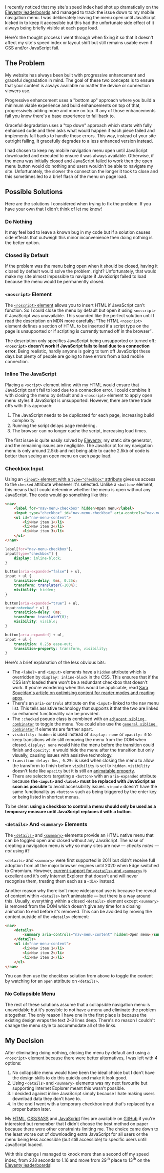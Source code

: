 I recently noticed that my site's speed index had shot up dramatically on the [Eleventy leaderboards](https://www.11ty.dev/speedlify/) and managed to track the issue down to my mobile navigation menu. I was deliberately leaving the menu open until JavaScript kicked in to keep it accessible but this had the unfortunate side effect of it always being briefly visible at each page load.

Here's the thought process I went through when fixing it so that it doesn't affect my site's speed index or layout shift but still remains usable even if CSS and/or JavaScript fail.



## The Problem

My website has always been built with progressive enhancement and graceful degradation in mind. The goal of these two concepts is to ensure that your content is always available no matter the device or connection viewers use.

Progressive enhancement uses a "bottom up" approach where you build a minimum viable experience and build enhancements on top of that, progressively adding more and more on top. If any of those enhancements fail you know there's a base experience to fall back to.

Graceful degradation uses a "top down" approach which starts with fully enhanced code and then asks what would happen if each piece failed and implements fall backs to handle those errors. This way, instead of your site outright failing, it gracefully degrades to a less enhanced version instead.

I had chosen to keep my mobile navigation menu open until JavaScript downloaded and executed to ensure it was always available. Otherwise, if the menu was initially closed and JavaScript failed to work then the open menu button would do nothing and users wouldn't be able to navigate my site. Unfortunately, the slower the connection the longer it took to close and this sometimes led to a brief flash of the menu on page load.



## Possible Solutions

Here are the solutions I considered when trying to fix the problem. If you have your own that I didn't think of let me know!


### Do Nothing
It may feel bad to leave a known bug in my code but if a solution causes side effects that outweigh this minor inconvenience then doing nothing is the better option.


### Closed By Default
If the problem was the menu being open when it should be closed, having it closed by default would solve the problem, right? Unfortunately, that would make my site almost impossible to navigate if JavaScript failed to load because the menu would be permanently closed.


### `<noscript>` Element
The [`<noscript>` element](https://developer.mozilla.org/en-US/docs/Web/HTML/Element/noscript) allows you to insert HTML if JavaScript can't function. So I could close the menu by default but open it using `<noscript>` if JavaScript was unavailable. This sounded like the perfect solution until I read the description on MDN more carefully: <q cite="https://developer.mozilla.org/en-US/docs/Web/HTML/Element/noscript">The HTML `<noscript>` element defines a section of HTML to be inserted if a script type on the page is unsupported or if scripting is currently turned off in the browser</q>.

The description only specifies JavaScript being unsupported or turned off; <strong>`<noscript>` doesn't work if JavaScript fails to load due to a connection error</strong>. Being realistic, hardly anyone is going to turn off JavaScript these days but plenty of people are going to have errors from a bad mobile connection.


### Inline The JavaScript
Placing a `<script>` element inline with my HTML would ensure that JavaScript can't fail to load due to a connection error. I could combine it with closing the menu by default and a `<noscript>` element to apply open menu styles if JavaScript is unsupported. However, there are three trade offs with this approach:
1. The JavaScript needs to be duplicated for each page, increasing build complexity.
2. Running the script delays page rendering.
3. The browser can no longer cache the script, increasing load times.

The first issue is quite easily solved by [Eleventy](https://www.11ty.dev/), my static site generator, and the remaining issues are negligible. The JavaScript for my navigation menu is only around 2.5kb and not being able to cache 2.5kb of code is better than seeing an open menu on each page load.


### Checkbox Input
Using an [`<input>` element with a `type="checkbox"` attribute](https://developer.mozilla.org/en-US/docs/Web/HTML/Element/input/checkbox) gives us access to the `checked` attribute whenever it's selected. Unlike a `<button>` element, this means that I could determine whether the menu is open without any JavaScript. The code would go something like this:
```html
<nav>
	<label for="nav-menu-checkbox" hidden>Open menu</label>
	<input type="checkbox" id="nav-menu-checkbox" aria-controls="nav-menu-content" hidden>
	<ul id="nav-menu-content">
		<li>Nav item 1</li>
		<li>Nav item 2</li>
		<li>Nav item 3</li>
	</ul>
</nav>
```

```css
label[for="nav-menu-checkbox"],
input[type="checkbox"] {
	display: inline-block;
}

button[aria-expanded="false"] + ul,
input + ul {
	transition-delay: 0ms, 0.25s;
	transform: translateY(-100%);
	visibility: hidden;
}

button[aria-expanded="true"] + ul,
input:checked + ul {
	transition-delay: 0ms;
	transform: translateY(0);
	visibility: visible;
}

button[aria-expanded] + ul,
input + ul {
	transition: 0.25s ease-out;
	transition-property: transform, visibility;
}
```

Here's a brief explanation of the less obvious bits:
- The `<label>` and `<input>` elements have a `hidden` attribute which is overridden by `display: inline-block` in the CSS. This ensures that if the CSS isn't loaded there won't be a redundant checkbox that doesn't work. If you're wondering when this would be applicable, read [Sara Soueidan's article on optimising content for reader modes and reading apps](https://www.sarasoueidan.com/blog/tips-for-reader-modes/).
- There's an `aria-controls` attribute on the `<input>` linked to the nav menu list. This tells assistive technology that supports it that the two are linked so enhanced functionality can be provided.
- The `:checked` pseudo class is combined with an [`adjacent sibling combinator`](https://developer.mozilla.org/en-US/docs/Web/CSS/Adjacent_sibling_combinator) to toggle the menu. You could also use the [`general sibling combinator`](https://developer.mozilla.org/en-US/docs/Web/CSS/General_sibling_combinator) if elements are farther apart.
- `visibility: hidden` is used instead of `display: none` or `opacity: 0` to keep transitions while still removing the menu from the DOM when closed. `display: none` would hide the menu before the transition could finish and `opacity: 0` would hide the menu after the transition but only visually, causing issues with assistive technology.
- `transition-delay: 0ms, 0.25s` is used when closing the menu to allow the transform to finish before `visibility` is set to `hidden`. `visibility` doesn't fade like `opacity` but it is still an [animatable property](https://developer.mozilla.org/en-US/docs/Web/CSS/CSS_animated_properties).
- There are selectors targeting a `<button>` with an `aria-expanded` attribute because <strong>the `<input>` and `<label>` must be replaced with JavaScript as soon as possible</strong> to avoid accessibility issues. `<input>` doesn't have the same functionality as `<button>` such as being triggered by the enter key or being listed in shortcut menus.

To be clear: <strong>using a checkbox to control a menu should only be used as a temporary measure until JavaScript replaces it with a button</strong>.


### `<details>` And `<summary>` Elements
The [`<details>`](https://developer.mozilla.org/en-US/docs/Web/HTML/Element/details) and [`<summary>`](https://developer.mozilla.org/en-US/docs/Web/HTML/Element/summary) elements provide an HTML native menu that can be toggled open and closed without any JavaScript. The ease of creating a navigation menu is why so many sites are now &mdash; <i>checks notes</i> &mdash; <em>not</em> using it?

`<details>` and `<summary>` were first supported in 2011 but didn't receive full adoption from all the major browser engines until 2020 when Edge switched to Chromium. However, [current support for `<details>` and `<summary>`](https://caniuse.com/details) is excellent and it's only Internet Explorer that doesn't and will never recognise them, treating them each as a `<div>` instead.

Another reason why there isn't more widespread use is because the reveal of content within `<details>` isn't animatable &mdash; but there is a way around this. Usually, everything within a closed `<details>` element except `<summary>` is removed from the DOM which doesn't give any time for a closing animation to end before it's removed. This can be avoided by moving the content outside of the `<details>` element:
```html
<nav>
	<details>
		<summary aria-controls="nav-menu-content" hidden>Open menu</summary>
	</details>
	<ul id="nav-menu-content">
		<li>Nav item 1</li>
		<li>Nav item 2</li>
		<li>Nav item 3</li>
	</ul>
</nav>
```

You can then use the checkbox solution from above to toggle the content by watching for an `open` attribute on `<details>`.


### No Collapsible Menu
The rest of these solutions assume that a collapsible navigation menu is unavoidable but it's possible to not have a menu and eliminate the problem altogether. The only reason I have one in the first place is because the existing design wraps the text 2&ndash;3 lines deep. There's no reason I couldn't change the menu style to accommodate all of the links.



## My Decision
After eliminating doing nothing, closing the menu by default and using a `<noscript>` element because there were better alternatives, I was left with 4 options:

1. No collapsible menu would have been the ideal choice but I don't have the design skills to do this quickly and make it look good.
2. Using `<details>` and `<summary>` elements was my next favourite but supporting Internet Explorer meant this wasn't possible.
3. I decided against inline JavaScript simply because I hate making users download data they don't have to.
4. In the end I went with a temporary checkbox input that's replaced by a proper button later.

My [HTML](https://github.com/JKC-Codes/jkc-codes.github.io/blob/76f9b0ba3cec59a5d86b5256e494c9548c284ca0/site/Markup/_templates/_includes/header.html), [CSS/SASS](https://github.com/JKC-Codes/jkc-codes.github.io/blob/76f9b0ba3cec59a5d86b5256e494c9548c284ca0/site/Styles/site/_header.scss) and [JavaScript](https://github.com/JKC-Codes/jkc-codes.github.io/blob/76f9b0ba3cec59a5d86b5256e494c9548c284ca0/site/Scripts/site.js) files are available on [GitHub](https://github.com/JKC-Codes/jkc-codes.github.io/tree/76f9b0ba3cec59a5d86b5256e494c9548c284ca0) if you're interested but remember that I didn't choose the best method on paper because there were other constraints limiting me. The choice came down to the least worse out of downloading extra JavaScript for all users or the menu being less accessible (but still accessible) to specific users until JavaScript loaded.

With this change I managed to knock more than a second off my speed index, from 2.18 seconds to 1.16 and move from 29<sup>th</sup> place to 13<sup>th</sup> on the [Eleventy leaderboards](https://www.11ty.dev/speedlify/#site-7702f769)!
